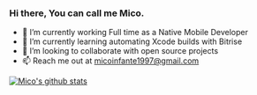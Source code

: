 ### Hi there, You can call me Mico.

- 🔭 I’m currently working Full time as a Native Mobile Developer
- 🌱 I’m currently learning automating Xcode builds with Bitrise
- 👯 I’m looking to collaborate with open source projects
- 📫 Reach me out at micoinfante1997@gmail.com


[![Mico's github stats](https://github-readme-stats.vercel.app/api?username=micoinfante)](https://github.com/anuraghazra/github-readme-stats)

